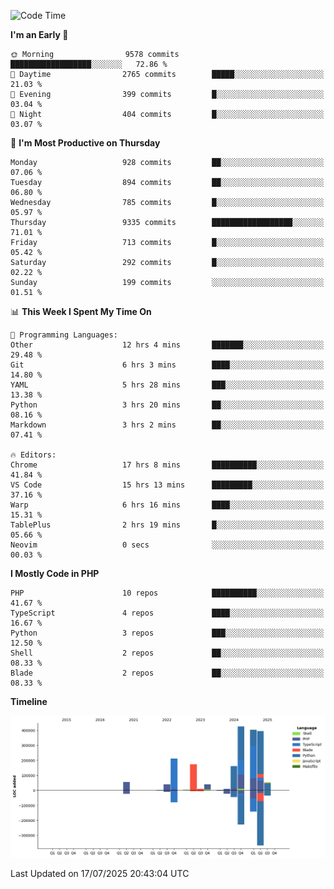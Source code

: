 <!--START_SECTION:waka-->
![Code Time](http://img.shields.io/badge/Code%20Time-3%2C841%20hrs%2023%20mins-blue)

**I'm an Early 🐤** 

```text
🌞 Morning                9578 commits        ██████████████████░░░░░░░   72.86 % 
🌆 Daytime                2765 commits        █████░░░░░░░░░░░░░░░░░░░░   21.03 % 
🌃 Evening                399 commits         █░░░░░░░░░░░░░░░░░░░░░░░░   03.04 % 
🌙 Night                  404 commits         █░░░░░░░░░░░░░░░░░░░░░░░░   03.07 % 
```
📅 **I'm Most Productive on Thursday** 

```text
Monday                   928 commits         ██░░░░░░░░░░░░░░░░░░░░░░░   07.06 % 
Tuesday                  894 commits         ██░░░░░░░░░░░░░░░░░░░░░░░   06.80 % 
Wednesday                785 commits         █░░░░░░░░░░░░░░░░░░░░░░░░   05.97 % 
Thursday                 9335 commits        ██████████████████░░░░░░░   71.01 % 
Friday                   713 commits         █░░░░░░░░░░░░░░░░░░░░░░░░   05.42 % 
Saturday                 292 commits         █░░░░░░░░░░░░░░░░░░░░░░░░   02.22 % 
Sunday                   199 commits         ░░░░░░░░░░░░░░░░░░░░░░░░░   01.51 % 
```


📊 **This Week I Spent My Time On** 

```text
💬 Programming Languages: 
Other                    12 hrs 4 mins       ███████░░░░░░░░░░░░░░░░░░   29.48 % 
Git                      6 hrs 3 mins        ████░░░░░░░░░░░░░░░░░░░░░   14.80 % 
YAML                     5 hrs 28 mins       ███░░░░░░░░░░░░░░░░░░░░░░   13.38 % 
Python                   3 hrs 20 mins       ██░░░░░░░░░░░░░░░░░░░░░░░   08.16 % 
Markdown                 3 hrs 2 mins        ██░░░░░░░░░░░░░░░░░░░░░░░   07.41 % 

🔥 Editors: 
Chrome                   17 hrs 8 mins       ██████████░░░░░░░░░░░░░░░   41.84 % 
VS Code                  15 hrs 13 mins      █████████░░░░░░░░░░░░░░░░   37.16 % 
Warp                     6 hrs 16 mins       ████░░░░░░░░░░░░░░░░░░░░░   15.31 % 
TablePlus                2 hrs 19 mins       █░░░░░░░░░░░░░░░░░░░░░░░░   05.66 % 
Neovim                   0 secs              ░░░░░░░░░░░░░░░░░░░░░░░░░   00.03 % 
```

**I Mostly Code in PHP** 

```text
PHP                      10 repos            ██████████░░░░░░░░░░░░░░░   41.67 % 
TypeScript               4 repos             ████░░░░░░░░░░░░░░░░░░░░░   16.67 % 
Python                   3 repos             ███░░░░░░░░░░░░░░░░░░░░░░   12.50 % 
Shell                    2 repos             ██░░░░░░░░░░░░░░░░░░░░░░░   08.33 % 
Blade                    2 repos             ██░░░░░░░░░░░░░░░░░░░░░░░   08.33 % 
```



**Timeline**

![Lines of Code chart](https://raw.githubusercontent.com/abrahamgreyson/abrahamgreyson/main/assets/bar_graph.png)


 Last Updated on 17/07/2025 20:43:04 UTC
<!--END_SECTION:waka-->
